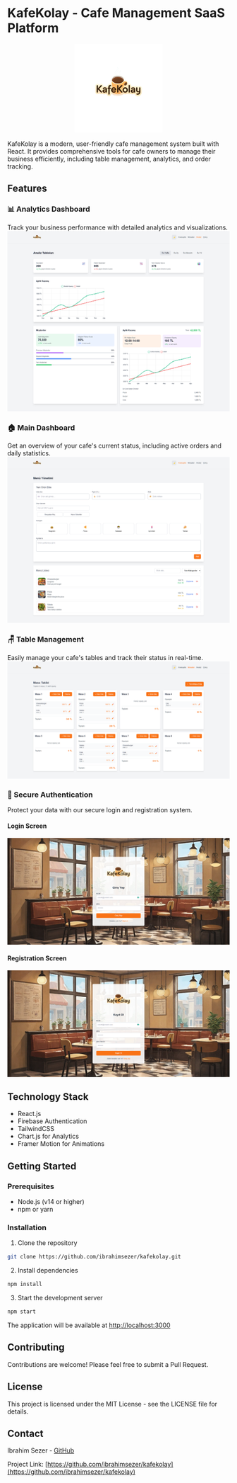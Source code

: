 # KafeKolay - Cafe Management SaaS Platform

<p align="center">
  <img src="src/logo600.png" alt="KafeKolay Logo" width="200"/>
</p>

KafeKolay is a modern, user-friendly cafe management system built with React. It provides comprehensive tools for cafe owners to manage their business efficiently, including table management, analytics, and order tracking.

## Features

### 📊 Analytics Dashboard
Track your business performance with detailed analytics and visualizations.
![Analytics Dashboard](public/screenshots/screencapture-localhost-3000-analytics-2025-03-11-16_55_11.png)

### 🏠 Main Dashboard
Get an overview of your cafe's current status, including active orders and daily statistics.
![Main Dashboard](public/screenshots/screencapture-localhost-3000-dashboard-2025-03-11-16_56_32.png)

### 🪑 Table Management
Easily manage your cafe's tables and track their status in real-time.
![Table Management](public/screenshots/screencapture-localhost-3000-tables-2025-03-11-16_56_09.png)

### 🔐 Secure Authentication
Protect your data with our secure login and registration system.

#### Login Screen
![Login Page](public/screenshots/screencapture-localhost-3000-login-2025-03-11-16_56_44.png)

#### Registration Screen
![Registration Page](public/screenshots/screencapture-localhost-3000-register-2025-03-11-16_56_55.png)

## Technology Stack

- React.js
- Firebase Authentication
- TailwindCSS
- Chart.js for Analytics
- Framer Motion for Animations

## Getting Started

### Prerequisites

- Node.js (v14 or higher)
- npm or yarn

### Installation

1. Clone the repository
```bash
git clone https://github.com/ibrahimsezer/kafekolay.git
```

2. Install dependencies
```bash
npm install
```

3. Start the development server
```bash
npm start
```

The application will be available at [http://localhost:3000](http://localhost:3000)

## Contributing

Contributions are welcome! Please feel free to submit a Pull Request.

## License

This project is licensed under the MIT License - see the LICENSE file for details.

## Contact

Ibrahim Sezer - [GitHub](https://github.com/ibrahimsezer)

Project Link: [https://github.com/ibrahimsezer/kafekolay](https://github.com/ibrahimsezer/kafekolay)
